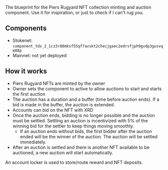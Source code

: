 The blueprint for the Piers Rugyard NFT collection minting and auction component. Use it for inspiration, or just to check if I can't rug you.

## Components

* Stokenet: `component_tdx_2_1cz3r88mksf55qf7avskt2checjgaec2edrvfjph9gvdp3gusvqm88p`
* Mainnet: not yet deployed

## How it works

* Piers Rugyard NFTs are minted by the owner
* Owner sets the component to active to allow auctions to start and starts the first auction
* The auction has a duration and a buffer (time before auction ends). If a bid is made in the buffer, the auction is extended. 
* Accounts can bid on the NFT with XRD
* Once the auction ends, bidding is no longer possible and the auction must be settled. Settling an auction is incentivized with 5% of the winning bid for the settler to keep things moving smoothly.
    * If an auction ends without bids, the first bidder after the auction ended will be the winner of the auction. The auction will be settled immediately.
* After an auction is settled and there is another NFT available to be auctioned, a new auction will start automatically.

An account locker is used to store/route reward and NFT deposits.

